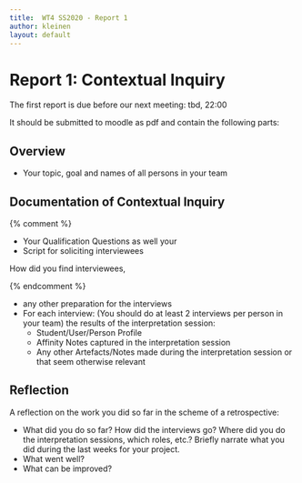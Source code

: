 ```yaml
---
title:  WT4 SS2020 - Report 1
author: kleinen
layout: default
---
```


# Report 1: Contextual Inquiry

The first report is due before our next meeting: tbd, 22:00

It should be submitted to moodle as pdf and contain the following parts:

## Overview
- Your topic, goal and names of all persons in your team

## Documentation of Contextual Inquiry

{% comment %}
- Your Qualification Questions as well your
- Script for soliciting interviewees

How did you find interviewees,

{% endcomment %}
- any other preparation for the interviews
- For each interview: (You should do at least 2 interviews per person in your team) the results of the interpretation session:
    - Student/User/Person Profile
    - Affinity Notes captured in the interpretation session
    - Any other Artefacts/Notes made during the interpretation session or that seem otherwise relevant

## Reflection

A reflection on the work you did so far in the scheme of a retrospective:

- What did you do so far? How did the interviews go? Where did you do the interpretation sessions, which roles, etc.? Briefly narrate what you did during the last weeks for your project.
- What went well?
- What can be improved?
